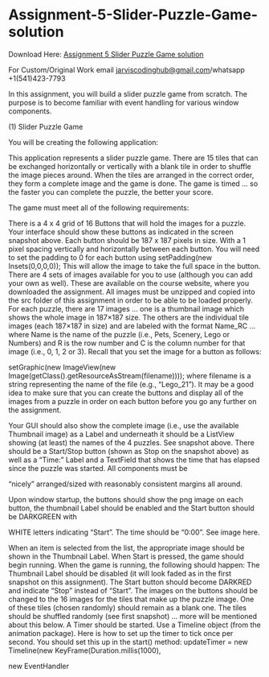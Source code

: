 # Assignment-5-Slider-Puzzle-Game-solution

Download Here: [Assignment 5 Slider Puzzle Game solution](https://jarviscodinghub.com/assignment/assignment-5-slider-puzzle-game-solution/)

For Custom/Original Work email jarviscodinghub@gmail.com/whatsapp +1(541)423-7793

In this assignment, you will build a slider puzzle game from scratch. The purpose is to become familiar with event handling for various window components.

(1) Slider Puzzle Game

You will be creating the following application:

This application represents a slider puzzle game. There are 15 tiles that can be exchanged horizontally or vertically with a blank tile in order to shuffle the image pieces around. When the tiles are arranged in the correct order, they form a complete image and the game is done. The game is timed … so the faster you can complete the puzzle, the better your score.

The game must meet all of the following requirements:

There is a 4 x 4 grid of 16 Buttons that will hold the images for a puzzle. Your interface should show these buttons as indicated in the screen snapshot above. Each button should be 187 x 187 pixels in size. With a 1 pixel spacing vertically and horizontally between each button. You will need to set the padding to 0 for each button using setPadding(new Insets(0,0,0,0));
This will allow the image to take the full space in the button. There are 4 sets of images available for you to use (although you can add your own as well). These are available on the course website, where you downloaded the assignment. All images must be unzipped and copied into the src folder of this assignment in order to be able to be loaded properly. For each puzzle, there are 17 images … one is a thumbnail image which shows the whole image in 187×187 size. The others are the individual tile images (each 187×187 in size) and are labeled with the format Name_RC … where Name is the name of the puzzle (i.e., Pets, Scenery, Lego or Numbers) and R is the row number and C is the column number for that image (i.e., 0, 1, 2 or 3). Recall that you set the image for a button as follows: 

setGraphic(new ImageView(new Image(getClass().getResourceAsStream(filename)))); where filename is a string representing the name of the file (e.g., “Lego_21”). It may be a good idea to make sure that you can create the buttons and display all of the images from a puzzle in order on each button before you go any further on the assignment.

Your GUI should also show the complete image (i.e., use the available Thumbnail image) as a Label and underneath it should be a ListView showing (at least) the names of the 4 puzzles. See snapshot above. 
There should be a
Start/Stop button (shown as Stop on the snapshot above) as well as a “Time:” Label and a TextField that shows the time that has elapsed since the puzzle was started. All components must be

“nicely” arranged/sized with reasonably consistent margins all around.

Upon window startup, the buttons should show the png image on
each button, the thumbnail Label should be enabled and the Start button should be DARKGREEN with

WHITE letters indicating “Start”. The time should be “0:00”. See image here. 

When an item is selected from the list, the appropriate image should be shown in the Thumbnail Label.
When Start is pressed, the game should begin running. When the game is running, the following should happen:
The Thumbnail Label should be disabled (it will look faded as in the first snapshot on this assignment).
The Start button should become DARKRED and indicate “Stop” instead of “Start”.
The images on the buttons should be changed to the 16 images for the tiles that make up the puzzle image. One of these tiles (chosen randomly) should remain as a blank one. The tiles should be shuffled randomly (see first snapshot) … more will be mentioned about this below.
A Timer should be started. Use a Timeline object (from the animation package). Here is how to set up the timer to tick once per second. You should set this up in the start() method:
updateTimer = new Timeline(new KeyFrame(Duration.millis(1000), 

new EventHandler
